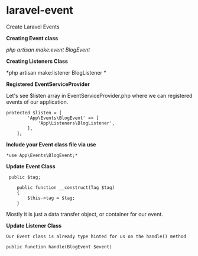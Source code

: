 # laravel-event
Create Laravel Events

**Creating Event class** 

 *php artisan make:event BlogEvent*
 
**Creating Listeners Class**

 *php artisan make:listener BlogListener *
 
 **Registered EventServiceProvider**
 
 Let's see $listen array in EventServiceProvider.php where we can registered events of our application.

```
protected $listen = [
        'App\Events\BlogEvent' => [
            'App\Listeners\BlogListener',
        ],
    ];
```

**Include your Event class file via use**

	*use App\Events\BlogEvent;*
  
**Update Event Class**

	 public $tag;
   
```
    public function __construct(Tag $tag)
    {   
        $this->tag = $tag;     
    }
```
  Mostly it is just a data transfer object, or container for our event.
  
**Update Listener Class** 
	
	Our Event class is already type hinted for us on the handle() method

	public function handle(BlogEvent $event)
  
